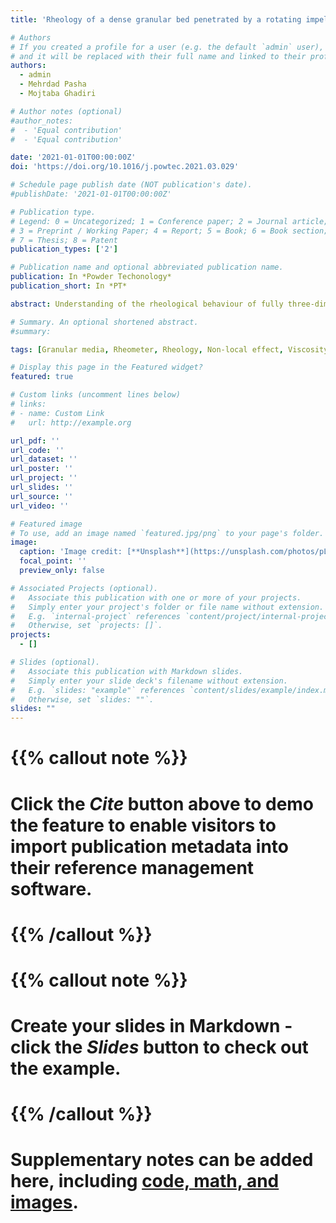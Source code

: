 ```yaml
---
title: 'Rheology of a dense granular bed penetrated by a rotating impeller'

# Authors
# If you created a profile for a user (e.g. the default `admin` user), write the username (folder name) here
# and it will be replaced with their full name and linked to their profile.
authors:
  - admin
  - Mehrdad Pasha
  - Mojtaba Ghadiri

# Author notes (optional)
#author_notes:
#  - 'Equal contribution'
#  - 'Equal contribution'

date: '2021-01-01T00:00:00Z'
doi: 'https://doi.org/10.1016/j.powtec.2021.03.029'

# Schedule page publish date (NOT publication's date).
#publishDate: '2021-01-01T00:00:00Z'

# Publication type.
# Legend: 0 = Uncategorized; 1 = Conference paper; 2 = Journal article;
# 3 = Preprint / Working Paper; 4 = Report; 5 = Book; 6 = Book section;
# 7 = Thesis; 8 = Patent
publication_types: ['2']

# Publication name and optional abbreviated publication name.
publication: In *Powder Techonology*
publication_short: In *PT*

abstract: Understanding of the rheological behaviour of fully three-dimensional and non-uniform particle flow is of great interest. We analyse the resistance exhibited by a granular bed as a rotating impeller is penetrated into it, from which the rheological characteristics of the bed are deduced. For this end, the transient rheological response of both spherical and rodlike particles is simulated by Discrete Element Method. Transition from quasi-static to intermediate flow regime of rodlike particles is found to occur at a much larger shear strain rate than that of spherical particles. The relationship between the bulk friction coefficient and the inertial number is not monotonic. The viscosity of particle flow is inferred from the blade torque and is related to the inertial number and granular temperature, for which a power law is obtained covering both quasi-static and intermediate flow regimes. It can be used for obtaining flow field in complex geometry and dynamics using continuum mechanics by Computational Fluid Dynamics.

# Summary. An optional shortened abstract.
#summary: 

tags: [Granular media, Rheometer, Rheology, Non-local effect, Viscosity, Kinetic theory]

# Display this page in the Featured widget?
featured: true

# Custom links (uncomment lines below)
# links:
# - name: Custom Link
#   url: http://example.org

url_pdf: ''
url_code: ''
url_dataset: ''
url_poster: ''
url_project: ''
url_slides: ''
url_source: ''
url_video: ''

# Featured image
# To use, add an image named `featured.jpg/png` to your page's folder.
image:
  caption: 'Image credit: [**Unsplash**](https://unsplash.com/photos/pLCdAaMFLTE)'
  focal_point: ''
  preview_only: false

# Associated Projects (optional).
#   Associate this publication with one or more of your projects.
#   Simply enter your project's folder or file name without extension.
#   E.g. `internal-project` references `content/project/internal-project/index.md`.
#   Otherwise, set `projects: []`.
projects:
  - []

# Slides (optional).
#   Associate this publication with Markdown slides.
#   Simply enter your slide deck's filename without extension.
#   E.g. `slides: "example"` references `content/slides/example/index.md`.
#   Otherwise, set `slides: ""`.
slides: ""
---
```


# {{% callout note %}}
# Click the _Cite_ button above to demo the feature to enable visitors to import publication metadata into their reference management software.
# {{% /callout %}}

# {{% callout note %}}
# Create your slides in Markdown - click the _Slides_ button to check out the example.
# {{% /callout %}}

# Supplementary notes can be added here, including [code, math, and images](https://wowchemy.com/docs/writing-markdown-latex/).
